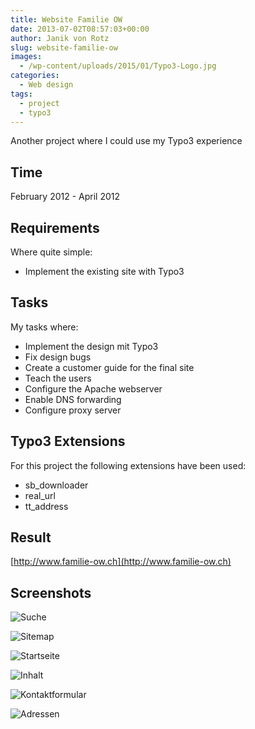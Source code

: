 ```yaml
---
title: Website Familie OW
date: 2013-07-02T08:57:03+00:00
author: Janik von Rotz
slug: website-familie-ow
images:
  - /wp-content/uploads/2015/01/Typo3-Logo.jpg
categories:
  - Web design
tags:
  - project
  - typo3
---
```

Another project where I could use my Typo3 experience
<!--more-->
## Time

February 2012 - April 2012

## Requirements

Where quite simple:

* Implement the existing site with Typo3

## Tasks

My tasks where:

* Implement the design mit Typo3
* Fix design bugs
* Create a customer guide for the final site
* Teach the users
* Configure the Apache webserver
* Enable DNS forwarding
* Configure proxy server

## Typo3 Extensions

For this project the following extensions have been used:

* sb_downloader
* real_url
* tt_address

## Result

[http://www.familie-ow.ch](http://www.familie-ow.ch)

## Screenshots

![Suche](/wp-content/uploads/2013/07/Suche-1024x647.jpg)

![Sitemap](/wp-content/uploads/2013/07/Sitemap-1024x532.jpg)

![Startseite](/wp-content/uploads/2013/07/Startseite-1024x436.jpg)

![Inhalt](/wp-content/uploads/2013/07/Inhalt-1024x535.jpg)

![Kontaktformular](/wp-content/uploads/2013/07/Kontaktformular-1024x780.jpg)

![Adressen](/wp-content/uploads/2013/07/Adressen-1024x462.jpg)
